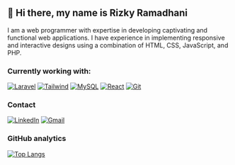## :wave: Hi there, my name is Rizky Ramadhani

I am a web programmer with expertise in developing captivating and functional web applications. I have experience in implementing responsive and interactive designs using a combination of HTML, CSS, JavaScript, and PHP.

### Currently working with:

[![Laravel](https://img.shields.io/badge/Laravel-FF2D20?style=for-the-badge&logo=laravel&logoColor=white)](https://laravel.com/)
[![Tailwind](https://img.shields.io/badge/Tailwind_CSS-38B2AC?style=for-the-badge&logo=tailwind-css&logoColor=white)](https://tailwindcss.com/)
[![MySQL](https://img.shields.io/badge/MySQL-005C84?style=for-the-badge&logo=mysql&logoColor=white)](https://www.mysql.com/)
[![React](https://img.shields.io/badge/React-20232A?style=for-the-badge&logo=react&logoColor=61DAFB)](https://react.dev/)
[![Git](https://img.shields.io/badge/GIT-E44C30?style=for-the-badge&logo=git&logoColor=white)](https://git-scm.com/)

### Contact

[![LinkedIn](https://img.shields.io/badge/LinkedIn-0077B5?style=for-the-badge&logo=linkedin&logoColor=white)](https://www.linkedin.com/in/ramadhanriz/)
[![Gmail](https://img.shields.io/badge/Gmail-D14836?style=for-the-badge&logo=gmail&logoColor=white)](mailto:ramadhanriz57@gmail.com)

### GitHub analytics
[![Top Langs](https://github-readme-stats.vercel.app/api/top-langs/?username=ramadanriz&layout=compact&theme=radical)](https://github.com/anuraghazra/github-readme-stats)
